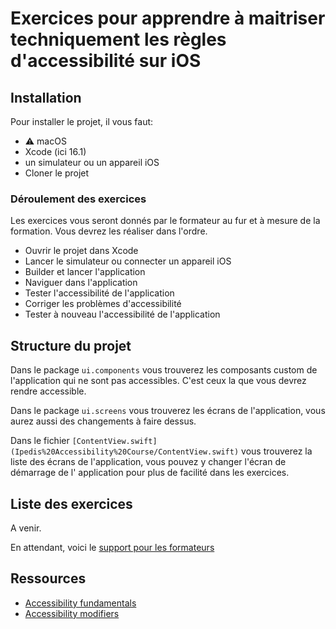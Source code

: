 # Exercices pour apprendre à maitriser techniquement les règles d'accessibilité sur iOS

## Installation

Pour installer le projet, il vous faut:

- ⚠️ macOS
- Xcode (ici 16.1)
- un simulateur ou un appareil iOS
- Cloner le projet

### Déroulement des exercices

Les exercices vous seront donnés par le formateur au fur et à mesure de la formation.
Vous devrez les réaliser dans l'ordre.

- Ouvrir le projet dans Xcode
- Lancer le simulateur ou connecter un appareil iOS
- Builder et lancer l'application
- Naviguer dans l'application
- Tester l'accessibilité de l'application
- Corriger les problèmes d'accessibilité
- Tester à nouveau l'accessibilité de l'application

## Structure du projet

Dans le package `ui.components` vous trouverez les composants custom de l'application qui ne sont
pas accessibles. C'est ceux la que vous devrez rendre accessible.

Dans le package `ui.screens` vous trouverez les écrans de l'application, vous aurez aussi des
changements à faire dessus.

Dans le fichier `[ContentView.swift](Ipedis%20Accessibility%20Course/ContentView.swift)` vous
trouverez la liste des écrans de l'application, vous pouvez y changer l'écran de démarrage de l'
application pour plus de facilité dans les exercices.

## Liste des exercices

A venir.

En attendant, voici
le [support pour les formateurs](https://www.notion.so/m33/Exercices-iOS-13e8f3776f4f8030a7afe3b94e7ad45c)

## Ressources
- [Accessibility fundamentals](https://developer.apple.com/documentation/swiftui/accessibility-fundamentals)
- [Accessibility modifiers](https://developer.apple.com/documentation/swiftui/view-accessibility)